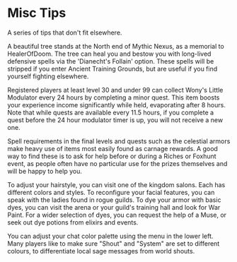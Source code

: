 # Misc Tips

A series of tips that don't fit elsewhere.

A beautiful tree stands at the North end of Mythic Nexus, as a memorial to HealerOfDoom. The tree can heal you and bestow you with long-lived defensive spells via the 'Dianecht's Follain' option. These spells will be stripped if you enter Ancient Training Grounds, but are useful if you find yourself fighting elsewhere.

Registered players at least level 30 and under 99 can collect Wony's Little Modulator every 24 hours by completing a minor quest. This item boosts your experience income significantly while held, evaporating after 8 hours. Note that while quests are available every 11.5 hours, if you complete a quest before the 24 hour modulator timer is up, you will not receive a new one.

Spell requirements in the final levels and quests such as the celestial armors make heavy use of items most easily found as carnage rewards. A good way to find these is to ask for help before or during a Riches or Foxhunt event, as people often have no particular use for the prizes themselves and will be happy to help you.

To adjust your hairstyle, you can visit one of the kingdom salons. Each has different colors and styles. To reconfigure your facial features, you can speak with the ladies found in rogue guilds. To dye your armor with basic dyes, you can visit the arena or your guild's training hall and look for War Paint. For a wider selection of dyes, you can request the help of a Muse, or seek out dye potions from elixirs and events.

You can adjust your chat color palette using the menu in the lower left. Many players like to make sure "Shout" and "System" are set to different colours, to differentiate local sage messages from world shouts.
